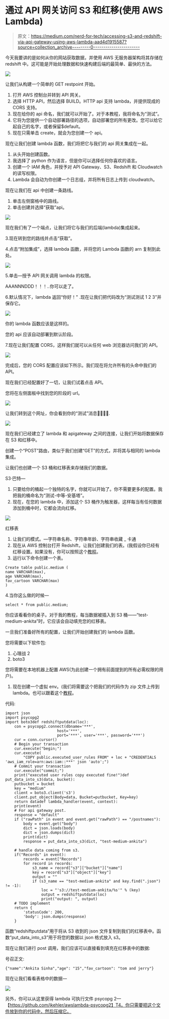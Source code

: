 # 通过 API 网关访问 S3 和红移(使用 AWS Lambda)

> 原文：<https://medium.com/nerd-for-tech/accessing-s3-and-redshift-via-api-gateway-using-aws-lambda-aad4d1915587?source=collection_archive---------0----------------------->

今天我要讲的是如何从你的网站获取数据，并使用 AWS 无服务器架构将其存储在 redshift 中。这可能是开始处理数据和快速构建后端的最简单、最快的方法。

![](img/d3dadc736229cada0156ce92f8a928d8.png)

让我们从构建一个简单的 GET restpoint 开始。

1.  打开 AWS 控制台并转到 API 网关。
2.  选择 HTTP API，然后选择 BUILD。HTTP api 支持 lambda，并提供现成的 CORS 支持。
3.  现在给你的 api 命名，我们就可以开始了。对于本教程，我将命名为“测试”。
4.  它将为您提供一个自动部署路径的选项，自动部署您的所有更改。您可以给它起自己的名字，或者保留$default。
5.  现在只需单击 create，就会为您创建一个 api。

现在让我们创建 lambda 函数，我们将把它与我们的 api 网关集成在一起。

1.  从头开始创建函数。
2.  我选择了 python 作为语言，但是你可以选择任何你喜欢的语言。
3.  创建一个 IAM 角色，并授予对 API Gateway、S3、Redshift 和 Cloudwatch 的读写权限。
4.  Lambda 会自动为你创建一个日志组，并将所有日志上传到 cloudwatch。

现在让我们在 api 中创建一条路线。

1.  单击左侧窗格中的路线。
2.  单击创建并选择“获取”api。

![](img/b2d2a2102e132e1f8c6c0907ba285eaa.png)

现在我们有了一个端点，让我们将它与我们的后端(lambda)集成起来。

3.现在转到您的路线并点击“获取”。

4.点击“附加集成”，选择 lambda 函数，并将您的 Lambda 函数的 arn 复制到此处。

![](img/cd4af2a3fa59fcee899ea887b40c390a.png)

5.单击—授予 API 网关调用 lambda 的权限。

AAANNNDDD！！！..你可以走了。

6.默认情况下，lambda 返回“你好！" .现在让我们把代码改为“测试测试 1 2 3”并保存它。

![](img/14ccb01b43966a8cce464bafac722588.png)

你的 lambda 函数应该是这样的。

您的 api 应该自动部署到默认阶段。

7.现在让我们配置 CORS，这样我们就可以从任何 web 浏览器访问我们的 API。

![](img/7d9f1fa71f228ff9df504ef6901ce8c3.png)

完成后，您的 CORS 配置应该如下所示。我们现在将允许所有的头命中我们的 API。

现在我们已经配置好了一切，让我们试着点击 API。

您将在左侧面板中找到您的阶段的 url。

![](img/f2be478cb99bf275574b596f3e2a93a3.png)

让我们转到这个网址，你会看到你的“测试”消息🥳🥳🥳🥳.

![](img/fb2e86d1856e2eb4cb8219a9d48f1fa5.png)

现在我们已经建立了 lambda 和 apigateway 之间的连接，让我们开始将数据保存在 S3 和红移中。

创建一个“POST”路由，类似于我们创建“GET”的方式，并将其与相同的 lambda 集成。

让我们也创建一个 S3 桶和红移表来存储我们的数据。

S3·巴特—

1.  只要给你的桶起一个独特的名字，你就可以开始了。你不需要更多的配置。我把我的桶命名为“测试-中等-安基塔”。
2.  现在，在您的 lambda 中，添加这个 S3 桶作为触发器，这样每当有任何数据添加到桶中时，它都会流向红移。

![](img/f7d882ce41a9e299e3f94764be281b70.png)

红移表

1.  让我们的模式。—字符串名称、字符串年龄、字符串收藏 _ 卡通
2.  现在从 AWS 控制台打开 Redshift，让我们创建我们的表。(我假设你已经有红移设置。如果没有，你可以按照这个[教程](https://docs.aws.amazon.com/redshift/latest/gsg/getting-started.html)。
3.  运行以下命令创建一个表。

```
Create table public.medium (
name VARCHAR(max),
age VARCHAR(max),
fav_cartoon VARCHAR(max)
)
```

4.当你这么做的时候—

```
select * from public.medium; 
```

你应该看看你的桌子。对于我的教程，每当数据被插入到 S3 桶——“test-medium-ankita”时，它应该会自动填充您的红移表。

一旦我们准备好所有的配置，让我们开始创建我们的 lambda 函数。

您将需要以下软件包:

1.  心理战 2
2.  boto3

您将需要在本地机器上配置 AWS(为此创建一个拥有前面提到的所有必需权限的用户)。

1.  现在创建一个虚拟 env。(我们将需要这个把我们的代码作为 zip 文件上传到 lambda。也可以跟着这个[教程](/@manivannan_data/import-custom-python-packages-on-aws-lambda-function-5fbac36b40f8)。

代码:

```
import json
import psycopg2
import boto3def redshiftputdata(loc):
    con = psycopg2.connect(dbname='***',
                       host='***',
                       port='***', user='***', password='***')
    cur = conn.cursor()
    # Begin your transaction
    cur.execute("begin;")
    cur.execute(
        "COPY public.executed_user_rules FROM" + loc + "CREDENTIALS 'aws_iam_role=arn:aws:iam::***' json 'auto';")
    # Commit your transaction
    cur.execute("commit;")
    print("executed user rules copy executed fine!")def put_data_into_s3(data, bucket):
    putbucket = bucket
    key = "medium"
    client = boto3.client('s3')
    client.put_object(Body=data, Bucket=putbucket, Key=key)
    return datadef lambda_handler(event, context):
    print(event)
    # For api gateway post.
    response = "default"
    if ("rawPath" in event and event.get("rawPath") == "/postnames"):
        body = event.get("body")
        dict = json.loads(body)
        dict = json.dumps(dict)
        print(dict)
        response = put_data_into_s3(dict, "test-medium-ankita")

    # handle data coming from s3.
    if("Records" in event):
        records = event["Records"]
        for record in records:
            s3_name = record["s3"]["bucket"]["name"]
            key = record["s3"]["object"]["key"]
            output = ""
            if (s3_name == "test-medium-ankita" and key.find(".json") != -1):
                loc = "'s3://test-medium-ankita/%s'" % (key)
                output = redshiftputdata(loc)
                print("output: ", output)
    # TODO implement
    return {
        'statusCode': 200,
        'body': json.dumps(response)
    }
```

函数“redshiftputdata”用于将从 S3 收到的 json 文件复制到我们的红移表中。函数“put_data_into_s3”用于将您的数据以 json 格式放入 s3。

现在让我们进行 post 调用，我们应该可以直接看到填充在红移表中的数据:

号召正文:

```
{"name":"Ankita Sinha","age": "15","fav_cartoon": "tom and jerry"}
```

现在让我们看看表格中的数据—

![](img/969790c559ded65e810857e1500fe5b0.png)

另外，你可以从这里获得 lambda 可执行文件 psycopg 2—【https://github.com/jkehler/awslambda-psycopg2】T4。你只需要把这个文件放到你的代码中，然后压缩它。